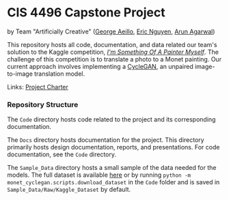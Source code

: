  # CIS 4496 Capstone Project
 
by Team "Artificially Creative" ([George Aeillo](https://github.com/GeorgeFAeillo), [Eric Nguyen](https://github.com/airicbear), [Arun Agarwal](https://github.com/aagarwal17)) 

This repository hosts all code, documentation, and data related our team's solution to the Kaggle competition, [*I'm Something Of A Painter Myself*](https://www.kaggle.com/competitions/gan-getting-started). 
The challenge of this competition is to translate a photo to a Monet painting.
Our current approach involves implementing a [CycleGAN](https://junyanz.github.io/CycleGAN/), an unpaired image-to-image translation model.

Links: [Project Charter](./Docs/Project/Charter.md)

### Repository Structure

The `Code` directory hosts code related to the project and its corresponding documentation.

The `Docs` directory hosts documentation for the project.
This directory primarily hosts design documentation, reports, and presentations.
For code documentation, see the `Code` directory.

The `Sample_Data` directory hosts a small sample of the data needed for the models.
The full dataset is available [here](https://github.com/airicbear/cis-4496-project/releases/tag/kaggle-dataset) or by running `python -m monet_cyclegan.scripts.download_dataset` in the `Code` folder and is saved in `Sample_Data/Raw/Kaggle_Dataset` by default.
